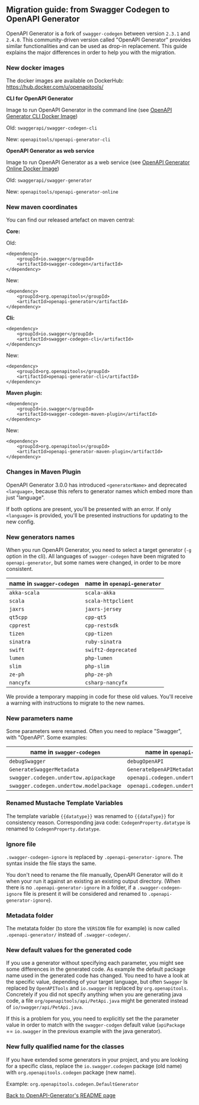 ## Migration guide: from Swagger Codegen to OpenAPI Generator

OpenAPI Generator is a fork of `swagger-codegen` between version `2.3.1` and `2.4.0`.
This community-driven version called "OpenAPI Generator" provides similar functionalities and can be used as drop-in replacement.
This guide explains the major differences in order to help you with the migration.

### New docker images

The docker images are available on DockerHub: https://hub.docker.com/u/openapitools/

**CLI for OpenAPI Generator**

Image to run OpenAPI Generator in the command line (see [OpenAPI Generator CLI Docker Image](../README.md#openapi-generator-cli-docker-image))

Old: `swaggerapi/swagger-codegen-cli`

New: `openapitools/openapi-generator-cli`

**OpenAPI Generator as web service**

Image to run OpenAPI Generator as a web service (see [OpenAPI Generator Online Docker Image](../README.md#openapi-generator-online-docker-image))

Old: `swaggerapi/swagger-generator`

New: `openapitools/openapi-generator-online`


### New maven coordinates

You can find our released artefact on maven central:

**Core:**

Old:

```
<dependency>
    <groupId>io.swagger</groupId>
    <artifactId>swagger-codegen</artifactId>
</dependency>
```

New:

```
<dependency>
    <groupId>org.openapitools</groupId>
    <artifactId>openapi-generator</artifactId>
</dependency>
```

**Cli:**

```
<dependency>
    <groupId>io.swagger</groupId>
    <artifactId>swagger-codegen-cli</artifactId>
</dependency>
```

New:

```
<dependency>
    <groupId>org.openapitools</groupId>
    <artifactId>openapi-generator-cli</artifactId>
</dependency>
```

**Maven plugin:**

```
<dependency>
    <groupId>io.swagger</groupId>
    <artifactId>swagger-codegen-maven-plugin</artifactId>
</dependency>
```

New:

```
<dependency>
    <groupId>org.openapitools</groupId>
    <artifactId>openapi-generator-maven-plugin</artifactId>
</dependency>
```

### Changes in Maven Plugin

OpenAPI Generator 3.0.0 has introduced `<generatorName>` and deprecated `<language>`, because this refers to generator names which embed more than just "language".

If both options are present, you'll be presented with an error. If only `<language>` is provided, you'll be presented instructions for updating to the new config.


### New generators names

When you run OpenAPI Generator, you need to select a target generator (`-g` option in the cli).
All languages of `swagger-codegen` have been migrated to `openapi-generator`, but some names were changed, in order to be more consistent.

| name in `swagger-codegen` | name in `openapi-generator`  |
|--|--|
| `akka-scala` | `scala-akka` |
| `scala` | `scala-httpclient` |
| `jaxrs` | `jaxrs-jersey` |
| `qt5cpp` | `cpp-qt5` |
| `cpprest` | `cpp-restsdk` |
| `tizen` | `cpp-tizen` |
| `sinatra` | `ruby-sinatra` |
| `swift` | `swift2-deprecated` |
| `lumen` | `php-lumen` |
| `slim` | `php-slim` |
| `ze-ph` | `php-ze-ph` |
| `nancyfx` | `csharp-nancyfx` |

We provide a temporary mapping in code for these old values. You'll receive a warning with instructions to migrate to the new names.

### New parameters name

Some parameters were renamed.
Often you need to replace "Swagger", with "OpenAPI".
Some examples:

| name in `swagger-codegen` | name in `openapi-generator`  |
|--|--|
| `debugSwagger` | `debugOpenAPI` |
| `GenerateSwaggerMetadata` | `GenerateOpenAPIMetadata` |
| `swagger.codegen.undertow.apipackage` | `openapi.codegen.undertow.apipackage` |
| `swagger.codegen.undertow.modelpackage` | `openapi.codegen.undertow.modelpackage` |


### Renamed Mustache Template Variables 

The template variable `{{datatype}}` was renamed to `{{dataType}}` for consistency reason.
Corresponding java code: `CodegenProperty.datatype` is renamed to `CodegenProperty.datatype`.


### Ignore file

`.swagger-codegen-ignore` is replaced by `.openapi-generator-ignore`.
The syntax inside the file stays the same.

You don't need to rename the file manually, OpenAPI Generator will do it when your run it against an existing an existing output directory.
(When there is no `.openapi-generator-ignore` in a folder, if a `.swagger-codegen-ignore` file is present it will be considered and renamed to `.openapi-generator-ignore`).


### Metadata folder

The metatata folder (to store the `VERSION` file for example) is now called `.openapi-generator/` instead of `.swagger-codegen/`.



### New default values for the generated code

If you use a generator without specifying each parameter, you might see some differences in the generated code.
As example the default package name used in the generated code has changed. 
You need to have a look at the specific value, depending of your target language, but often `Swagger` îs replaced by `OpenAPITools` and `io.swagger` is replaced by `org.openapitools`.
Concretely if you did not specify anything when you are generating java code, a file `org/openapitools/api/PetApi.java`  might be generated instead of `io/swagger/api/PetApi.java`.

If this is a problem for you, you need to explicitly set the the parameter value in order to match with the `swagger-codgen` default value (`apiPackage` == `io.swagger` in the previous example with the java generator).


### New fully qualified name for the classes 

If you have extended some generators in your project, and you are looking for a specific class, replace the `io.swagger.codegen` package (old name) with `org.openapitools.codegen` package (new name).

Example: `org.openapitools.codegen.DefaultGenerator`


[Back to OpenAPI-Generator's README page](../README.md)
